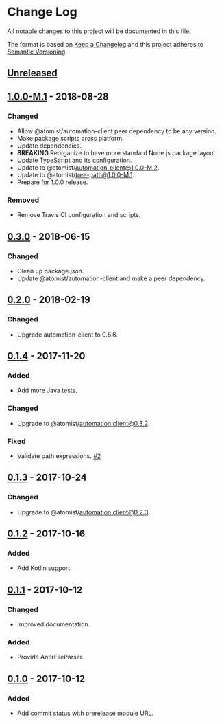 # Change Log

All notable changes to this project will be documented in this file.

The format is based on [Keep a Changelog](http://keepachangelog.com/)
and this project adheres to [Semantic Versioning](http://semver.org/).

## [Unreleased](https://github.com/atomist/antlr-ts/compare/1.0.0-M.1...HEAD)

## [1.0.0-M.1](https://github.com/atomist/antlr-ts/compare/0.3.0...1.0.0-M.1) - 2018-08-28

### Changed

-   Allow @atomist/automation-client peer dependency to be any version.
-   Make package scripts cross platform.
-   Update dependencies.
-   **BREAKING** Reorganize to have more standard Node.js package layout.
-   Update TypeScript and its configuration.
-   Update to @atomist/automation-client@1.0.0-M.2.
-   Update to @atomist/tree-path@1.0.0-M.1.
-   Prepare for 1.0.0 release.

### Removed

-   Remove Travis CI configuration and scripts.

## [0.3.0](https://github.com/atomist/antlr-ts/compare/0.2.0...0.3.0) - 2018-06-15

### Changed

-   Clean up package.json.
-   Update @atomist/automation-client and make a peer dependency.

## [0.2.0](https://github.com/atomist/antlr-ts/compare/0.1.4...0.2.0) - 2018-02-19

### Changed

-   Upgrade automation-client to 0.6.6.

## [0.1.4](https://github.com/atomist/antlr-ts/compare/0.1.3...0.1.4) - 2017-11-20

### Added

-   Add more Java tests.

### Changed

-   Upgrade to @atomist/automation.client@0.3.2.

### Fixed

-   Validate path expressions. [#2](https://github.com/atomist/antlr-ts/issues/2)

## [0.1.3](https://github.com/atomist/antlr-ts/compare/0.1.2...0.1.3) - 2017-10-24

### Changed

-   Upgrade to @atomist/automation.client@0.2.3.

## [0.1.2](https://github.com/atomist/antlr-ts/compare/0.1.1...0.1.2) - 2017-10-16

### Added

-   Add Kotlin support.

## [0.1.1](https://github.com/atomist/antlr-ts/compare/0.1.0...0.1.1) - 2017-10-12

### Changed

-   Improved documentation.

### Added

-   Provide AntlrFileParser.

## [0.1.0](https://github.com/atomist/antlr-ts/tree/0.1.0) - 2017-10-12

### Added

-   Add commit status with prerelease module URL.
